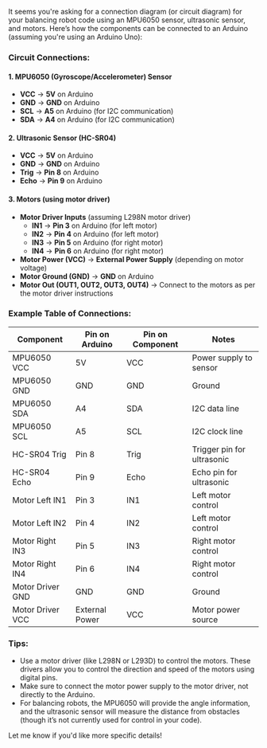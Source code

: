 It seems you're asking for a connection diagram (or circuit diagram) for your balancing robot code using an MPU6050 sensor, ultrasonic sensor, and motors. Here’s how the components can be connected to an Arduino (assuming you're using an Arduino Uno):

### Circuit Connections:

#### 1. **MPU6050 (Gyroscope/Accelerometer) Sensor**
- **VCC** → **5V** on Arduino
- **GND** → **GND** on Arduino
- **SCL** → **A5** on Arduino (for I2C communication)
- **SDA** → **A4** on Arduino (for I2C communication)

#### 2. **Ultrasonic Sensor (HC-SR04)**
- **VCC** → **5V** on Arduino
- **GND** → **GND** on Arduino
- **Trig** → **Pin 8** on Arduino
- **Echo** → **Pin 9** on Arduino

#### 3. **Motors (using motor driver)**
- **Motor Driver Inputs** (assuming L298N motor driver)
  - **IN1** → **Pin 3** on Arduino (for left motor)
  - **IN2** → **Pin 4** on Arduino (for left motor)
  - **IN3** → **Pin 5** on Arduino (for right motor)
  - **IN4** → **Pin 6** on Arduino (for right motor)
- **Motor Power (VCC)** → **External Power Supply** (depending on motor voltage)
- **Motor Ground (GND)** → **GND** on Arduino
- **Motor Out (OUT1, OUT2, OUT3, OUT4)** → Connect to the motors as per the motor driver instructions

### Example Table of Connections:

| Component          | Pin on Arduino  | Pin on Component   | Notes                    |
|--------------------|-----------------|--------------------|--------------------------|
| MPU6050 VCC        | 5V              | VCC                | Power supply to sensor   |
| MPU6050 GND        | GND             | GND                | Ground                   |
| MPU6050 SDA        | A4              | SDA                | I2C data line            |
| MPU6050 SCL        | A5              | SCL                | I2C clock line           |
| HC-SR04 Trig       | Pin 8           | Trig               | Trigger pin for ultrasonic|
| HC-SR04 Echo       | Pin 9           | Echo               | Echo pin for ultrasonic  |
| Motor Left IN1     | Pin 3           | IN1                | Left motor control       |
| Motor Left IN2     | Pin 4           | IN2                | Left motor control       |
| Motor Right IN3    | Pin 5           | IN3                | Right motor control      |
| Motor Right IN4    | Pin 6           | IN4                | Right motor control      |
| Motor Driver GND   | GND             | GND                | Ground                   |
| Motor Driver VCC   | External Power  | VCC                | Motor power source       |

### Tips:
- Use a motor driver (like L298N or L293D) to control the motors. These drivers allow you to control the direction and speed of the motors using digital pins.
- Make sure to connect the motor power supply to the motor driver, not directly to the Arduino.
- For balancing robots, the MPU6050 will provide the angle information, and the ultrasonic sensor will measure the distance from obstacles (though it’s not currently used for control in your code).
  
Let me know if you'd like more specific details!
